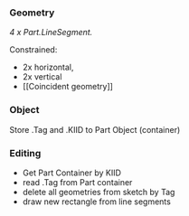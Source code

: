 ### Geometry
*4 x Part.LineSegment.*

Constrained: 
- 2x horizontal, 
- 2x vertical
- [[Coincident geometry]]

### Object
Store .Tag and .KIID to Part Object (container)

### Editing
- Get Part Container by KIID
- read .Tag from Part container
- delete all geometries from sketch by Tag
- draw new rectangle from line segments
